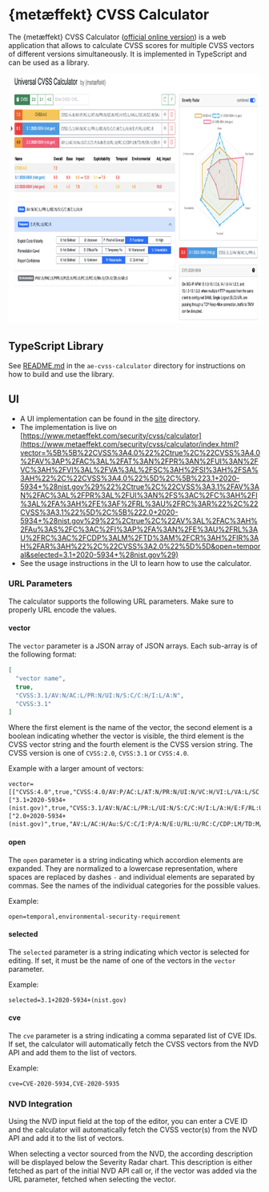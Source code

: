 # {metæffekt} CVSS Calculator

The {metæffekt} CVSS Calculator
([official online version](https://www.metaeffekt.com/security/cvss/calculator/index.html?vector=%5B%5B%22CVSS%3A4.0%22%2Ctrue%2C%22CVSS%3A4.0%2FAV%3AP%2FAC%3AL%2FAT%3AN%2FPR%3AN%2FUI%3AN%2FVC%3AH%2FVI%3AL%2FVA%3AL%2FSC%3AH%2FSI%3AH%2FSA%3AH%22%2C%22CVSS%3A4.0%22%5D%2C%5B%223.1+2020-5934+%28nist.gov%29%22%2Ctrue%2C%22CVSS%3A3.1%2FAV%3AN%2FAC%3AL%2FPR%3AL%2FUI%3AN%2FS%3AC%2FC%3AH%2FI%3AL%2FA%3AH%2FE%3AF%2FRL%3AU%2FRC%3AR%22%2C%22CVSS%3A3.1%22%5D%2C%5B%222.0+2020-5934+%28nist.gov%29%22%2Ctrue%2C%22AV%3AL%2FAC%3AH%2FAu%3AS%2FC%3AC%2FI%3AP%2FA%3AN%2FE%3AU%2FRL%3AU%2FRC%3AC%2FCDP%3ALM%2FTD%3AM%2FCR%3AH%2FIR%3AH%2FAR%3AH%22%2C%22CVSS%3A2.0%22%5D%5D&open=temporal&selected=3.1+2020-5934+%28nist.gov%29))
is a web application that allows to calculate CVSS scores for multiple CVSS vectors of
different versions simultaneously. It is implemented in TypeScript and can be used as a library.

<img alt="calculator-preview.png" height="500px" src="site/img/calculator-preview.png"/>

## TypeScript Library

See [README.md](ae-cvss-calculator/README.md) in the `ae-cvss-calculator` directory for instructions on how to build and
use the library.

## UI

- A UI implementation can be found in the [site](site) directory.
- The implementation is live on
  [https://www.metaeffekt.com/security/cvss/calculator](https://www.metaeffekt.com/security/cvss/calculator/index.html?vector=%5B%5B%22CVSS%3A4.0%22%2Ctrue%2C%22CVSS%3A4.0%2FAV%3AP%2FAC%3AL%2FAT%3AN%2FPR%3AN%2FUI%3AN%2FVC%3AH%2FVI%3AL%2FVA%3AL%2FSC%3AH%2FSI%3AH%2FSA%3AH%22%2C%22CVSS%3A4.0%22%5D%2C%5B%223.1+2020-5934+%28nist.gov%29%22%2Ctrue%2C%22CVSS%3A3.1%2FAV%3AN%2FAC%3AL%2FPR%3AL%2FUI%3AN%2FS%3AC%2FC%3AH%2FI%3AL%2FA%3AH%2FE%3AF%2FRL%3AU%2FRC%3AR%22%2C%22CVSS%3A3.1%22%5D%2C%5B%222.0+2020-5934+%28nist.gov%29%22%2Ctrue%2C%22AV%3AL%2FAC%3AH%2FAu%3AS%2FC%3AC%2FI%3AP%2FA%3AN%2FE%3AU%2FRL%3AU%2FRC%3AC%2FCDP%3ALM%2FTD%3AM%2FCR%3AH%2FIR%3AH%2FAR%3AH%22%2C%22CVSS%3A2.0%22%5D%5D&open=temporal&selected=3.1+2020-5934+%28nist.gov%29)
- See the usage instructions in the UI to learn how to use the calculator.

### URL Parameters

The calculator supports the following URL parameters.
Make sure to properly URL encode the values.

#### vector

The `vector` parameter is a JSON array of JSON arrays. Each sub-array is of the following format:

```json
[
  "vector name",
  true,
  "CVSS:3.1/AV:N/AC:L/PR:N/UI:N/S:C/C:H/I:L/A:N",
  "CVSS:3.1"
]
```

Where the first element is the name of the vector, the second element is a boolean indicating whether the vector is
visible, the third element is the CVSS vector string and the fourth element is the CVSS version string.
The CVSS version is one of `CVSS:2.0`, `CVSS:3.1` or `CVSS:4.0`.

Example with a larger amount of vectors:

```
vector=[["CVSS:4.0",true,"CVSS:4.0/AV:P/AC:L/AT:N/PR:N/UI:N/VC:H/VI:L/VA:L/SC:H/SI:H/SA:H","CVSS:4.0"],["3.1+2020-5934+(nist.gov)",true,"CVSS:3.1/AV:N/AC:L/PR:L/UI:N/S:C/C:H/I:L/A:H/E:F/RL:U/RC:R","CVSS:3.1"],["2.0+2020-5934+(nist.gov)",true,"AV:L/AC:H/Au:S/C:C/I:P/A:N/E:U/RL:U/RC:C/CDP:LM/TD:M/CR:H/IR:H/AR:H","CVSS:2.0"]]
```

#### open

The `open` parameter is a string indicating which accordion elements are expanded.
They are normalized to a lowercase representation, where spaces are replaced by dashes `-` and individual elements are
separated by commas.
See the names of the individual categories for the possible values.

Example:

```
open=temporal,environmental-security-requirement
```

#### selected

The `selected` parameter is a string indicating which vector is selected for editing.
If set, it must be the name of one of the vectors in the `vector` parameter.

Example:

```
selected=3.1+2020-5934+(nist.gov)
```

#### cve

The `cve` parameter is a string indicating a comma separated list of CVE IDs.
If set, the calculator will automatically fetch the CVSS vectors from the NVD API and add them to the list of vectors.

Example:

```
cve=CVE-2020-5934,CVE-2020-5935
```

### NVD Integration

Using the NVD input field at the top of the editor, you can enter a CVE ID and the calculator will automatically fetch
the CVSS vector(s) from the NVD API and add it to the list of vectors.

When selecting a vector sourced from the NVD, the according description will be displayed below the Severity Radar
chart.
This description is either fetched as part of the initial NVD API call or, if the vector was added via the URL
parameter, fetched when selecting the vector.
